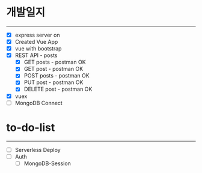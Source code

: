 # 개발일지

---

- [x] express server on
- [x] Created Vue App
- [x] vue with bootstrap
- [x] REST API - posts
  - [x] GET posts - postman OK
  - [x] GET post - postman OK
  - [x] POST posts - postman OK
  - [x] PUT post - postman OK
  - [x] DELETE post - postman OK
- [x] vuex
- [ ] MongoDB Connect

# to-do-list

---

- [ ] Serverless Deploy
- [ ] Auth
  - [ ] MongoDB-Session
